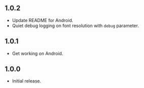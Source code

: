 ## 1.0.2

* Update README for Android.
* Quiet debug logging on font resolution with `debug` parameter.

## 1.0.1

* Get working on Android.

## 1.0.0

* Initial release.
